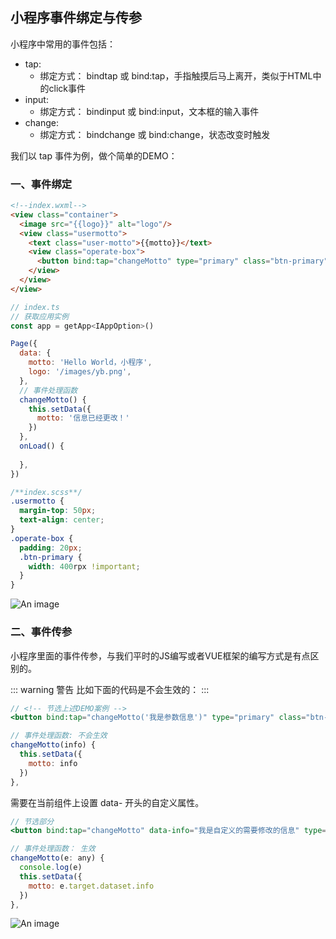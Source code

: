 ## 小程序事件绑定与传参

小程序中常用的事件包括：
+ tap:
    + 绑定方式： bindtap 或 bind:tap，手指触摸后马上离开，类似于HTML中的click事件
+ input: 
    + 绑定方式： bindinput 或 bind:input，文本框的输入事件
+ change:  
    + 绑定方式： bindchange 或 bind:change，状态改变时触发

我们以 tap 事件为例，做个简单的DEMO：
### 一、事件绑定
```html
<!--index.wxml-->
<view class="container">
  <image src="{{logo}}" alt="logo"/>
  <view class="usermotto">
    <text class="user-motto">{{motto}}</text>
    <view class="operate-box">
      <button bind:tap="changeMotto" type="primary" class="btn-primary">changeMotto信息</button>
    </view>
  </view>
</view>
```

```js
// index.ts
// 获取应用实例
const app = getApp<IAppOption>()

Page({
  data: {
    motto: 'Hello World，小程序',
    logo: '/images/yb.png',
  },
  // 事件处理函数
  changeMotto() {
    this.setData({
      motto: '信息已经更改！'
    })
  },
  onLoad() {
   
  },
})
```

```scss
/**index.scss**/
.usermotto {
  margin-top: 50px;
  text-align: center;
}
.operate-box {
  padding: 20px;
  .btn-primary {
    width: 400rpx !important;
  }
}
```
![An image](/images/mp/mp_event.png)


### 二、事件传参
小程序里面的事件传参，与我们平时的JS编写或者VUE框架的编写方式是有点区别的。

::: warning 警告
比如下面的代码是不会生效的：
:::

```jsx
// <!-- 节选上述DEMO案例 -->
<button bind:tap="changeMotto('我是参数信息')" type="primary" class="btn-primary">changeMotto信息</button>

// 事件处理函数: 不会生效
changeMotto(info) {
  this.setData({
    motto: info
  })
},
```

需要在当前组件上设置 data- 开头的自定义属性。
```jsx
// 节选部分
<button bind:tap="changeMotto" data-info="我是自定义的需要修改的信息" type="primary" class="btn-primary">changeMotto信息</button>

// 事件处理函数： 生效
changeMotto(e: any) {
  console.log(e)
  this.setData({
    motto: e.target.dataset.info
  })
},
```

![An image](/images/mp/mp_event2.png)




